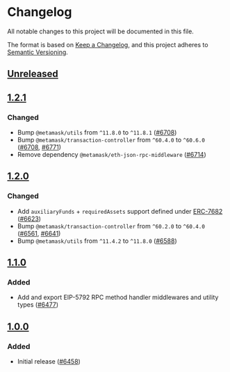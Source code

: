 # Changelog

All notable changes to this project will be documented in this file.

The format is based on [Keep a Changelog](https://keepachangelog.com/en/1.0.0/),
and this project adheres to [Semantic Versioning](https://semver.org/spec/v2.0.0.html).

## [Unreleased]

## [1.2.1]

### Changed

- Bump `@metamask/utils` from `^11.8.0` to `^11.8.1` ([#6708](https://github.com/MetaMask/core/pull/6708))
- Bump `@metamask/transaction-controller` from `^60.4.0` to `^60.6.0` ([#6708](https://github.com/MetaMask/core/pull/6733), [#6771](https://github.com/MetaMask/core/pull/6771))
- Remove dependency `@metamask/eth-json-rpc-middleware` ([#6714](https://github.com/MetaMask/core/pull/6714))

## [1.2.0]

### Changed

- Add `auxiliaryFunds` + `requiredAssets` support defined under [ERC-7682](https://eips.ethereum.org/EIPS/eip-7682) ([#6623](https://github.com/MetaMask/core/pull/6623))
- Bump `@metamask/transaction-controller` from `^60.2.0` to `^60.4.0` ([#6561](https://github.com/MetaMask/core/pull/6561), [#6641](https://github.com/MetaMask/core/pull/6641))
- Bump `@metamask/utils` from `^11.4.2` to `^11.8.0` ([#6588](https://github.com/MetaMask/core/pull/6588))

## [1.1.0]

### Added

- Add and export EIP-5792 RPC method handler middlewares and utility types ([#6477](https://github.com/MetaMask/core/pull/6477))

## [1.0.0]

### Added

- Initial release ([#6458](https://github.com/MetaMask/core/pull/6458))

[Unreleased]: https://github.com/MetaMask/core/compare/@metamask/eip-5792-middleware@1.2.1...HEAD
[1.2.1]: https://github.com/MetaMask/core/compare/@metamask/eip-5792-middleware@1.2.0...@metamask/eip-5792-middleware@1.2.1
[1.2.0]: https://github.com/MetaMask/core/compare/@metamask/eip-5792-middleware@1.1.0...@metamask/eip-5792-middleware@1.2.0
[1.1.0]: https://github.com/MetaMask/core/compare/@metamask/eip-5792-middleware@1.0.0...@metamask/eip-5792-middleware@1.1.0
[1.0.0]: https://github.com/MetaMask/core/releases/tag/@metamask/eip-5792-middleware@1.0.0
